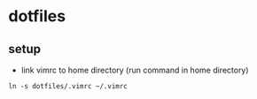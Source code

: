 # dotfiles

## setup

- link vimrc to home directory (run command in home directory)
```
ln -s dotfiles/.vimrc ~/.vimrc
```
